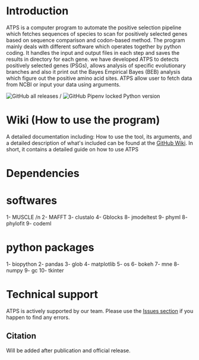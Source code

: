 # Introduction

  ATPS is a computer program to automate the positive selection pipeline which fetches sequences of species to scan for positively selected genes based on sequence comparison and codon-based method. The program mainly deals with different software which operates together by python coding. It handles the input and output files in each step and saves the results in directory for each gene.
  we have developed ATPS to detects positively selected genes (PSGs), allows analysis of specific evolutionary branches and also it print out the Bayes Empirical Bayes (BEB) analysis which figure out the positive amino acid sites. ATPS allow user to fetch data from NCBI or input your data using arguments.  

![GitHub all releases](https://img.shields.io/github/downloads/APS-P/APSP/total?color=%2300ff00&label=Downloads&logo=GitHub&logoColor=white&style=plastic) / ![GitHub Pipenv locked Python version](https://img.shields.io/github/pipenv/locked/python-version/APS-P/APSP?label=Python&logo=github&style=plastic)

# Wiki (How to use the program)

A detailed documentation including: How to use the tool, its arguments, and a detailed description of what's included can be found at the [GitHub Wiki](https://github.com/APS-P/APSP/wiki). In short, it contains a detailed guide on how to use ATPS

# Dependencies

   # softwares 
   
1- MUSCLE /n
2- MAFFT
3- clustalo
4- Gblocks
8- jmodeltest
9- phyml
8- phylofit
9- codeml

   # python packages 
   
1- biopython
2- pandas
3- glob
4- matplotlib 
5- os 
6- bokeh
7- mne
8- numpy
9- gc 
10- tkinter 


# Technical support

ATPS is actively supported by our team. Please use the [Issues section](https://github.com/APS-P/APSP/issues) if you happen to find any errors.

## Citation
Will be added after publication and official release.
